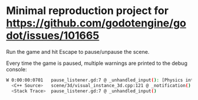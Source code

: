 # Minimal reproduction project for https://github.com/godotengine/godot/issues/101665

Run the game and hit Escape to pause/unpause the scene.

Every time the game is paused, multiple warnings are printed to the debug console:

```sh
W 0:00:00:0701   pause_listener.gd:7 @ _unhandled_input(): [Physics interpolation] NOTIFICATION_RESET_PHYSICS_INTERPOLATION only works with unhidden nodes: "/root/Root/RigidBody3D2/MeshInstance3D".
  <C++ Source>   scene/3d/visual_instance_3d.cpp:121 @ _notification()
  <Stack Trace>  pause_listener.gd:7 @ _unhandled_input()
```
